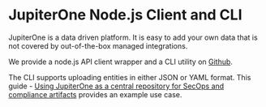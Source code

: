 # JupiterOne Node.js Client and CLI

JupiterOne is a data driven platform. It is easy to add your own data that is not covered by out-of-the-box managed integrations. 

We provide a node.js API client wrapper and a CLI utility on [Github](https://github.com/JupiterOne/jupiterone-client-nodejs).

The CLI supports uploading entities in either JSON or YAML format. This guide - [Using JupiterOne as a central repository for SecOps and compliance artifacts](../../security-operations/secops-artifacts-in-j1.md) provides an example use case.
